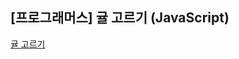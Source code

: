 ## **\[프로그래머스\] 귤 고르기 (JavaScript)**
[귤 고르기](https://school.programmers.co.kr/learn/courses/30/lessons/138476)